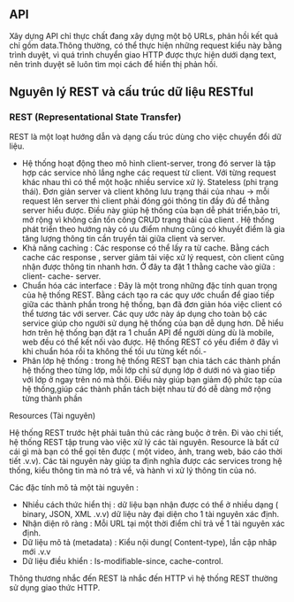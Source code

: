 ## API
Xây dựng API chỉ thực chất đang xây dựng một bộ URLs, phản hồi kết quả chỉ gồm data.Thông thường, có thể thực hiện những request kiểu này bằng trình duyệt, vì quá trình chuyển giao HTTP được thực hiện dưới dạng text, nên trình duyệt sẽ luôn tìm mọi cách để hiển thị phản hồi.
## Nguyên lý REST và cấu trúc dữ liệu RESTful
### REST (Representational State Transfer)
REST là một loạt hướng dẫn và dạng cấu trúc dùng cho việc chuyển đổi dữ liệu.

- Hệ thống hoạt động theo mô hình client-server, trong đó server là tập hợp các service nhỏ lắng nghe các request từ client. Với từng request khác nhau thì có thể một hoặc nhiều service xử lý.
Stateless (phi trạng thái). Đơn giản server và client không lưu trạng thái của nhau -> mỗi request lên server thì client phải đóng gói thông tin đầy đủ để thằng server hiểu được. Điều này giúp hệ thống của bạn dễ phát triển,bảo trì, mở rộng vì không cần tốn công CRUD trạng thái của client . Hệ thống phát triển theo hướng này có ưu điểm nhưng cũng có khuyết điểm là gia tăng lượng thông tin cần truyền tải giữa client và server.
- Khả năng caching : Các response có thể lấy ra từ cache. Bằng cách cache các response , server giảm tải việc xử lý request, còn client cũng nhận được thông tin nhanh hơn. Ở đây ta đặt 1 thằng cache vào giữa : client- cache- server.
- Chuẩn hóa các interface : Đây là một trong những đặc tính quan trọng của hệ thống REST. Bằng cách tạo ra các quy ước chuẩn để giao tiếp giữa các thành phần trong hệ thống, bạn đã đơn giản hóa việc client có thể tương tác với server. Các quy ước này áp dụng cho toàn bộ các service giúp cho người sử dụng hệ thống của bạn dễ dụng hơn. Dễ hiểu hơn trên hệ thống bạn đặt ra 1 chuẩn API để người dùng dù là mobile, web đều có thể kết nối vào được. Hệ thống REST có yếu điểm ở đây vì khi chuẩn hóa rồi ta không thế tối ưu từng kết nối.-
- Phân lớp hệ thống : trong hệ thống REST bạn chia tách các thành phần hệ thống theo từng lớp, mỗi lớp chỉ sử dụng lớp ở dưới nó và giao tiếp với lớp ở ngay trên nó mà thôi. Điều này giúp bạn giảm độ phức tạp của hệ thống,giúp các thành phần tách biệt nhau từ đó dễ dàng mở rộng từng thành phần 

Resources (Tài nguyên)

Hệ thống REST trước hệt phải tuân thủ các ràng buộc ở trên. Đi vào chi tiết, hệ thống REST tập trung vào việc xử lý các tài nguyên. Resource là bất cứ cái gì mà bạn có thể gọi tên được ( một video, ảnh, trang web, báo cáo thời tiết .v.v). Các tài nguyên này giúp ta định nghĩa được các services trong hệ thống, kiểu thông tin mà nó trả về, và hành vi xử lý thông tin của nó.

Các đặc tính mô tả một tài nguyên :

- Nhiều cách thức hiển thị : dữ liệu bạn nhận được có thể ở nhiều dạng ( binary, JSON, XML .v.v) dữ liệu này đại diện cho 1 tài nguyên xác định.
- Nhận diện rõ ràng : Mỗi URL tại một thời điểm chỉ trả về 1 tài nguyên xác định.
- Dữ liệu mô tả (metadata) : Kiểu nội dung( Content-type), lần cập nhâp mới .v.v
- Dữ liệu điều khiển : Is-modifiable-since, cache-control.

Thông thương nhắc đến REST là nhắc đến HTTP vì hệ thống REST thường sử dụng giao thức HTTP. 

